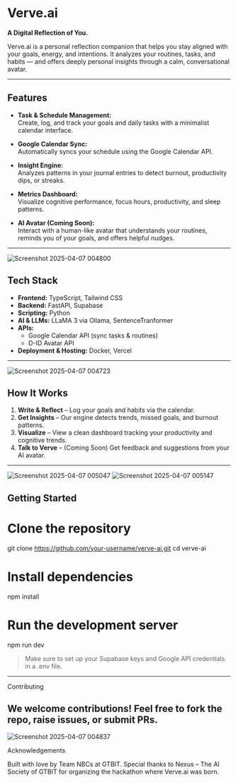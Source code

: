 # Verve.ai

**A Digital Reflection of You.**

Verve.ai is a personal reflection companion that helps you stay aligned with your goals, energy, and intentions. It analyzes your routines, tasks, and habits — and offers deeply personal insights through a calm, conversational avatar.

---

## Features

- **Task & Schedule Management:**  
  Create, log, and track your goals and daily tasks with a minimalist calendar interface.

- **Google Calendar Sync:**  
  Automatically syncs your schedule using the Google Calendar API.

- **Insight Engine:**  
  Analyzes patterns in your journal entries to detect burnout, productivity dips, or streaks.

- **Metrics Dashboard:**  
  Visualize cognitive performance, focus hours, productivity, and sleep patterns.

- **AI Avatar (Coming Soon):**  
  Interact with a human-like avatar that understands your routines, reminds you of your goals, and offers helpful nudges.

---

![Screenshot 2025-04-07 004800](https://github.com/user-attachments/assets/b4683d88-e901-4ab7-abb4-2bc934d0b95d)


## Tech Stack

- **Frontend:** TypeScript, Tailwind CSS  
- **Backend:** FastAPI, Supabase   
- **Scripting:** Python  
- **AI & LLMs:** LLaMA 3 via Ollama, SentenceTranformer
- **APIs:** 
  - Google Calendar API (sync tasks & routines)  
  - D-ID Avatar API 
- **Deployment & Hosting:** Docker, Vercel
---

![Screenshot 2025-04-07 004723](https://github.com/user-attachments/assets/539078a0-7ff3-44d0-b931-d7b0fd06b318)


## How It Works

1. **Write & Reflect** – Log your goals and habits via the calendar.  
2. **Get Insights** – Our engine detects trends, missed goals, and burnout patterns.  
3. **Visualize** – View a clean dashboard tracking your productivity and cognitive trends.  
4. **Talk to Verve** – (Coming Soon) Get feedback and suggestions from your AI avatar.

---

![Screenshot 2025-04-07 005047](https://github.com/user-attachments/assets/2257b71f-75dc-4588-90f3-bd2ab68ac2d5)
![Screenshot 2025-04-07 005147](https://github.com/user-attachments/assets/c414460f-d695-4dd4-afa6-b6cecef266d9)


## Getting Started


# Clone the repository
git clone https://github.com/your-username/verve-ai.git
cd verve-ai

# Install dependencies
npm install

# Run the development server
npm run dev

> Make sure to set up your Supabase keys and Google API credentials in a .env file.



---

Contributing

We welcome contributions! Feel free to fork the repo, raise issues, or submit PRs.
---

![Screenshot 2025-04-07 004837](https://github.com/user-attachments/assets/c95a6ac8-de98-4733-8172-cfb89e65f61f)


Acknowledgements

Built with love by Team NBCs at GTBIT.
Special thanks to Nexus – The AI Society of GTBIT for organizing the hackathon where Verve.ai was born.

